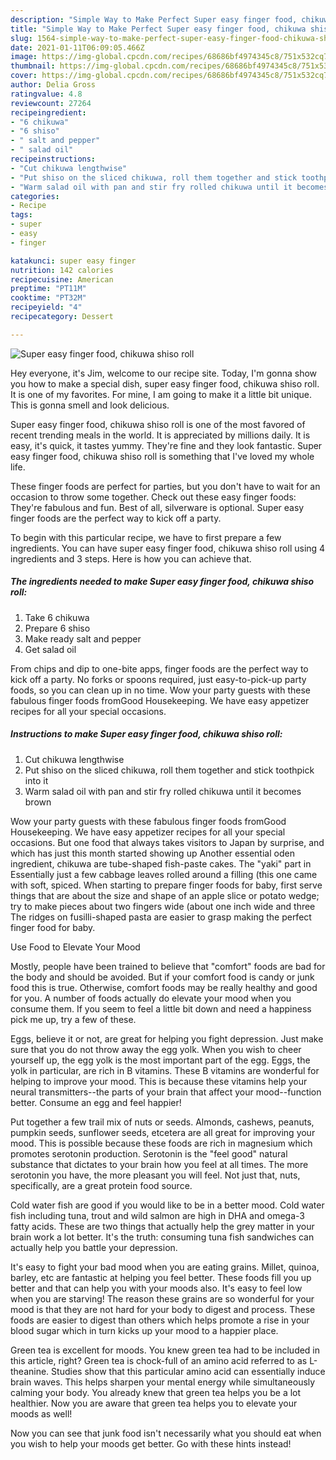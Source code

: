 ```yaml
---
description: "Simple Way to Make Perfect Super easy finger food, chikuwa shiso roll"
title: "Simple Way to Make Perfect Super easy finger food, chikuwa shiso roll"
slug: 1564-simple-way-to-make-perfect-super-easy-finger-food-chikuwa-shiso-roll
date: 2021-01-11T06:09:05.466Z
image: https://img-global.cpcdn.com/recipes/68686bf4974345c8/751x532cq70/super-easy-finger-food-chikuwa-shiso-roll-recipe-main-photo.jpg
thumbnail: https://img-global.cpcdn.com/recipes/68686bf4974345c8/751x532cq70/super-easy-finger-food-chikuwa-shiso-roll-recipe-main-photo.jpg
cover: https://img-global.cpcdn.com/recipes/68686bf4974345c8/751x532cq70/super-easy-finger-food-chikuwa-shiso-roll-recipe-main-photo.jpg
author: Delia Gross
ratingvalue: 4.8
reviewcount: 27264
recipeingredient:
- "6 chikuwa"
- "6 shiso"
- " salt and pepper"
- " salad oil"
recipeinstructions:
- "Cut chikuwa lengthwise"
- "Put shiso on the sliced chikuwa, roll them together and stick toothpick into it"
- "Warm salad oil with pan and stir fry rolled chikuwa until it becomes brown"
categories:
- Recipe
tags:
- super
- easy
- finger

katakunci: super easy finger 
nutrition: 142 calories
recipecuisine: American
preptime: "PT11M"
cooktime: "PT32M"
recipeyield: "4"
recipecategory: Dessert

---
```



![Super easy finger food, chikuwa shiso roll](https://img-global.cpcdn.com/recipes/68686bf4974345c8/751x532cq70/super-easy-finger-food-chikuwa-shiso-roll-recipe-main-photo.jpg)

Hey everyone, it's Jim, welcome to our recipe site. Today, I'm gonna show you how to make a special dish, super easy finger food, chikuwa shiso roll. It is one of my favorites. For mine, I am going to make it a little bit unique. This is gonna smell and look delicious.

Super easy finger food, chikuwa shiso roll is one of the most favored of recent trending meals in the world. It is appreciated by millions daily. It is easy, it's quick, it tastes yummy. They're fine and they look fantastic. Super easy finger food, chikuwa shiso roll is something that I've loved my whole life.

These finger foods are perfect for parties, but you don&#39;t have to wait for an occasion to throw some together. Check out these easy finger foods: They&#39;re fabulous and fun. Best of all, silverware is optional. Super easy finger foods are the perfect way to kick off a party.


To begin with this particular recipe, we have to first prepare a few ingredients. You can have super easy finger food, chikuwa shiso roll using 4 ingredients and 3 steps. Here is how you can achieve that.

<!--inarticleads1-->

##### The ingredients needed to make Super easy finger food, chikuwa shiso roll:

1. Take 6 chikuwa
1. Prepare 6 shiso
1. Make ready  salt and pepper
1. Get  salad oil


From chips and dip to one-bite apps, finger foods are the perfect way to kick off a party. No forks or spoons required, just easy-to-pick-up party foods, so you can clean up in no time. Wow your party guests with these fabulous finger foods fromGood Housekeeping. We have easy appetizer recipes for all your special occasions. 

<!--inarticleads2-->

##### Instructions to make Super easy finger food, chikuwa shiso roll:

1. Cut chikuwa lengthwise
1. Put shiso on the sliced chikuwa, roll them together and stick toothpick into it
1. Warm salad oil with pan and stir fry rolled chikuwa until it becomes brown


Wow your party guests with these fabulous finger foods fromGood Housekeeping. We have easy appetizer recipes for all your special occasions. But one food that always takes visitors to Japan by surprise, and which has just this month started showing up Another essential oden ingredient, chikuwa are tube-shaped fish-paste cakes. The &#34;yaki&#34; part in Essentially just a few cabbage leaves rolled around a filling (this one came with soft, spiced. When starting to prepare finger foods for baby, first serve things that are about the size and shape of an apple slice or potato wedge; try to make pieces about two fingers wide (about one inch wide and three The ridges on fusilli-shaped pasta are easier to grasp making the perfect finger food for baby. 

Use Food to Elevate Your Mood


Mostly, people have been trained to believe that "comfort" foods are bad for the body and should be avoided. But if your comfort food is candy or junk food this is true. Otherwise, comfort foods may be really healthy and good for you. A number of foods actually do elevate your mood when you consume them. If you seem to feel a little bit down and need a happiness pick me up, try a few of these.

Eggs, believe it or not, are great for helping you fight depression. Just make sure that you do not throw away the egg yolk. When you wish to cheer yourself up, the egg yolk is the most important part of the egg. Eggs, the yolk in particular, are rich in B vitamins. These B vitamins are wonderful for helping to improve your mood. This is because these vitamins help your neural transmitters--the parts of your brain that affect your mood--function better. Consume an egg and feel happier!

Put together a few trail mix of nuts or seeds. Almonds, cashews, peanuts, pumpkin seeds, sunflower seeds, etcetera are all great for improving your mood. This is possible because these foods are rich in magnesium which promotes serotonin production. Serotonin is the "feel good" natural substance that dictates to your brain how you feel at all times. The more serotonin you have, the more pleasant you will feel. Not just that, nuts, specifically, are a great protein food source.

Cold water fish are good if you would like to be in a better mood. Cold water fish including tuna, trout and wild salmon are high in DHA and omega-3 fatty acids. These are two things that actually help the grey matter in your brain work a lot better. It's the truth: consuming tuna fish sandwiches can actually help you battle your depression. 

It's easy to fight your bad mood when you are eating grains. Millet, quinoa, barley, etc are fantastic at helping you feel better. These foods fill you up better and that can help you with your moods also. It's easy to feel low when you are starving! The reason these grains are so wonderful for your mood is that they are not hard for your body to digest and process. These foods are easier to digest than others which helps promote a rise in your blood sugar which in turn kicks up your mood to a happier place.

Green tea is excellent for moods. You knew green tea had to be included in this article, right? Green tea is chock-full of an amino acid referred to as L-theanine. Studies show that this particular amino acid can essentially induce brain waves. This helps sharpen your mental energy while simultaneously calming your body. You already knew that green tea helps you be a lot healthier. Now you are aware that green tea helps you to elevate your moods as well!

Now you can see that junk food isn't necessarily what you should eat when you wish to help your moods get better. Go  with  these hints  instead!

